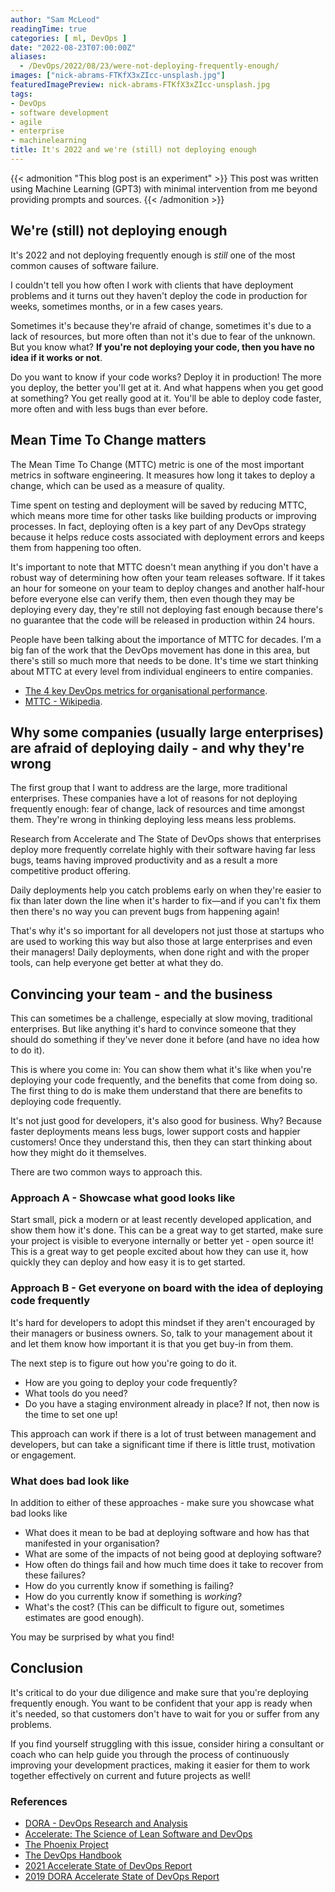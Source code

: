 ```yaml
---
author: "Sam McLeod"
readingTime: true
categories: [ ml, DevOps ]
date: "2022-08-23T07:00:00Z"
aliases:
  - /DevOps/2022/08/23/were-not-deploying-frequently-enough/
images: ["nick-abrams-FTKfX3xZIcc-unsplash.jpg"]
featuredImagePreview: nick-abrams-FTKfX3xZIcc-unsplash.jpg
tags:
- DevOps
- software development
- agile
- enterprise
- machinelearning
title: It's 2022 and we're (still) not deploying enough
---
```


{{< admonition "This blog post is an experiment" >}}
This post was written using Machine Learning (GPT3) with minimal intervention from me beyond providing prompts and sources.
{{< /admonition >}}

## We're (still) not deploying enough

It's 2022 and not deploying frequently enough is *still* one of the most common causes of software failure.

I couldn't tell you how often I work with clients that have deployment problems and it turns out they haven't deploy the code in production for weeks, sometimes months, or in a few cases years.

Sometimes it's because they're afraid of change, sometimes it's due to a lack of resources, but more often than not it's due to fear of the unknown. But you know what? **If you're not deploying your code, then you have no idea if it works or not**.

Do you want to know if your code works? Deploy it in production! The more you deploy, the better you'll get at it. And what happens when you get good at something? You get really good at it. You'll be able to deploy code faster, more often and with less bugs than ever before.

## Mean Time To Change matters

The Mean Time To Change (MTTC) metric is one of the most important metrics in software engineering. It measures how long it takes to deploy a change, which can be used as a measure of quality.

Time spent on testing and deployment will be saved by reducing MTTC, which means more time for other tasks like building products or improving processes. In fact, deploying often is a key part of any DevOps strategy because it helps reduce costs associated with deployment errors and keeps them from happening too often.

It's important to note that MTTC doesn't mean anything if you don't have a robust way of determining how often your team releases software. If it takes an hour for someone on your team to deploy changes and another half-hour before everyone else can verify them, then even though they may be deploying every day, they're still not deploying fast enough because there's no guarantee that the code will be released in production within 24 hours.

People have been talking about the importance of MTTC for decades. I'm a big fan of the work that the DevOps movement has done in this area, but there's still so much more that needs to be done. It's time we start thinking about MTTC at every level from individual engineers to entire companies.

- [The 4 key DevOps metrics for organisational performance](https://cloud.google.com/blog/products/DevOps-sre/using-the-four-keys-to-measure-your-DevOps-performance).
- [MTTC - Wikipedia](https://en.wikipedia.org/wiki/Mean_time_to_change).

## Why some companies (usually large enterprises) are afraid of deploying daily - and why they're wrong

The first group that I want to address are the large, more traditional enterprises. These companies have a lot of reasons for not deploying frequently enough: fear of change, lack of resources and time amongst them. They're wrong in thinking deploying less means less problems.

Research from Accelerate and The State of DevOps shows that enterprises deploy more frequently correlate highly with their software having far less bugs, teams having improved productivity and as a result a more competitive product offering.

Daily deployments help you catch problems early on when they're easier to fix than later down the line when it's harder to fix—and if you can't fix them then there's no way you can prevent bugs from happening again!

That's why it's so important for all developers not just those at startups who are used to working this way but also those at large enterprises and even their managers! Daily deployments, when done right and with the proper tools, can help everyone get better at what they do.

## Convincing your team - and the business

This can sometimes be a challenge, especially at slow moving, traditional enterprises. But like anything it's hard to convince someone that they should do something if they've never done it before (and have no idea how to do it).

This is where you come in: You can show them what it's like when you're deploying your code frequently, and the benefits that come from doing so. The first thing to do is make them understand that there are benefits to deploying code frequently.

It's not just good for developers, it's also good for business. Why? Because faster deployments means less bugs, lower support costs and happier customers! Once they understand this, then they can start thinking about how they might do it themselves.

There are two common ways to approach this.

### Approach A - Showcase what good looks like

Start small, pick a modern or at least recently developed application, and show them how it's done. This can be a great way to get started, make sure your project is visible to everyone internally or better yet - open source it! This is a great way to get people excited about how they can use it, how quickly they can deploy and how easy it is to get started.

### Approach B - Get everyone on board with the idea of deploying code frequently

It's hard for developers to adopt this mindset if they aren't encouraged by their managers or business owners. So, talk to your management about it and let them know how important it is that you get buy-in from them.

The next step is to figure out how you're going to do it.

- How are you going to deploy your code frequently?
- What tools do you need?
- Do you have a staging environment already in place? If not, then now is the time to set one up!

This approach can work if there is a lot of trust between management and developers, but can take a significant time if there is little trust, motivation or engagement.

### What does bad look like

In addition to either of these approaches - make sure you showcase what bad looks like

- What does it mean to be bad at deploying software and how has that manifested in your organisation?
- What are some of the impacts of not being good at deploying software?
- How often do things fail and how much time does it take to recover from these failures?
- How do you currently know if something is failing?
- How do you currently know if something is *working*?
- What's the cost? (This can be difficult to figure out, sometimes estimates are good enough).

You may be surprised by what you find!

## Conclusion

It's critical to do your due diligence and make sure that you're deploying frequently enough. You want to be confident that your app is ready when it's needed, so that customers don't have to wait for you or suffer from any problems.

If you find yourself struggling with this issue, consider hiring a consultant or coach who can help guide you through the process of continuously improving your development practices, making it easier for them to work together effectively on current and future projects as well!

### References

- [DORA - DevOps Research and Analysis](https://www.DevOps-research.com/research.html)
- [Accelerate: The Science of Lean Software and DevOps](https://itrevolution.com/book/accelerate/)
- [The Phoenix Project](https://itrevolution.com/the-phoenix-project/)
- [The DevOps Handbook](https://itrevolution.com/the-DevOps-handbook/)
- [2021 Accelerate State of DevOps Report](https://cloud.google.com/blog/products/DevOps-sre/announcing-dora-2021-accelerate-state-of-DevOps-report)
- [2019 DORA Accelerate State of DevOps Report](https://cloud.google.com/blog/products/DevOps-sre/the-2019-accelerate-state-of-DevOps-elite-performance-productivity-and-scaling)
